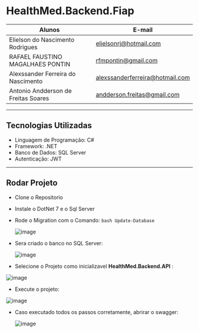 # HealthMed.Backend.Fiap


|Alunos| E-mail|
|------|-------|
|Elielson do Nascimento Rodrigues|elielsonrj@hotmail.com|
|RAFAEL FAUSTINO MAGALHAES PONTIN|rfmpontin@gmail.com|
|Alexssander Ferreira do Nascimento|alexssanderferreira@hotmail.com|
|Antonio Andderson de Freitas Soares|andderson.freitas@gmail.com|

___
## Tecnologias Utilizadas
- Linguagem de Programação: C#
- Framework: .NET
- Banco de Dados: SQL Server
- Autenticação: JWT

___
## Rodar Projeto 
- Clone o Repositorio
- Instale o DotNet 7 e o Sql Server
- Rode o Migration com o Comando: 
  ```bash Update-Database```
  
  ![image](https://github.com/user-attachments/assets/b45ba290-16eb-4648-9ec0-5905b625fab7)

- Sera criado o banco no SQL Server:
  
  ![image](https://github.com/user-attachments/assets/f5d2c15c-d8dc-4e8a-9c6d-6ddbc3bb6a7a)

- Selecione o Projeto como inicializavel **HealthMed.Backend.API** :

![image](https://github.com/user-attachments/assets/2431a808-1763-446f-845a-f9f5f717d221)

- Execute o projeto:

![image](https://github.com/user-attachments/assets/f5c00c49-5da9-4778-897a-6db8d38cc779)

- Caso executado todos os passos corretamente, abrirar o swagger:
  
  ![image](https://github.com/user-attachments/assets/062bef07-a808-4cb0-b0d0-e4ce8a127830)

